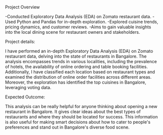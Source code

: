 Project Overview

-Conducted Exploratory Data Analysis (EDA) on Zomato restaurant data.
-Used Python and Pandas for in-depth exploration.
-Explored cuisine trends, pricing dynamics, and customer reviews.
-Aims to gain valuable insights into the local dining scene for restaurant owners and stakeholders.

Project details:

I have performed an in-depth Exploratory Data Analysis (EDA) on Zomato restaurant data, delving into the state of restaurants in Bangalore. The analysis encompasses trends in various localities, including the prevalence of hotels, the availability of online ordering and table booking facilities. Additionally, I have classified each location based on restaurant types and examined the distribution of online order facilities across different areas. Moreover, the exploration has identified the top cuisines in Bangalore, leveraging voting data.

Expected Outcome:

This analysis can be really helpful for anyone thinking about opening a new restaurant in Bangalore. It gives clear ideas about the best types of restaurants and where they should be located for success. This information is also useful for making smart decisions about how to cater to people's preferences and stand out in Bangalore's diverse food scene.
